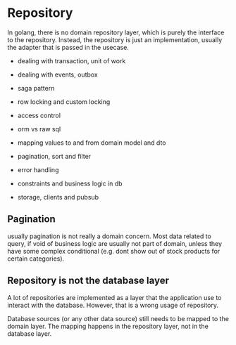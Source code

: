 # Repository

In golang, there is no domain repository layer, which is purely the interface to the repository. Instead, the repository is just an implementation, usually the adapter that is passed in the usecase.

- dealing with transaction, unit of work
- dealing with events, outbox
- saga pattern
- row locking and custom locking
- access control
- orm vs raw sql
- mapping values to and from domain model and dto
- pagination, sort and filter
- error handling
- constraints and business logic in db

- storage, clients and pubsub


## Pagination


usually pagination is not really a domain concern. Most data related to query, if void of business logic are usually not part of domain, unless they have some complex conditional (e.g. dont show out of stock products for certain categories).



## Repository is not the database layer

A lot of repositories are implemented as a layer that the application use to interact with the database. However, that is a wrong usage of repository.

Database sources (or any other data source) still needs to be mapped to the domain layer. The mapping happens in the repository layer, not in the database layer.
